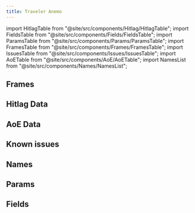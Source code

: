 ```yaml
---
title: Traveler Anemo
---
```


import HitlagTable from "@site/src/components/Hitlag/HitlagTable";
import FieldsTable from "@site/src/components/Fields/FieldsTable";
import ParamsTable from "@site/src/components/Params/ParamsTable";
import FramesTable from "@site/src/components/Frames/FramesTable";
import IssuesTable from "@site/src/components/Issues/IssuesTable";
import AoETable from "@site/src/components/AoE/AoETable";
import NamesList from "@site/src/components/Names/NamesList";

## Frames

<FramesTable item_key="traveleranemo" />

## Hitlag Data

<HitlagTable item_key="traveleranemo" />

## AoE Data

<AoETable item_key="traveleranemo" />

## Known issues

<IssuesTable item_key="traveleranemo" />

## Names

<NamesList item_key="traveleranemo" />

## Params

<ParamsTable item_key="traveleranemo" />

## Fields

<FieldsTable item_key="traveleranemo" />

